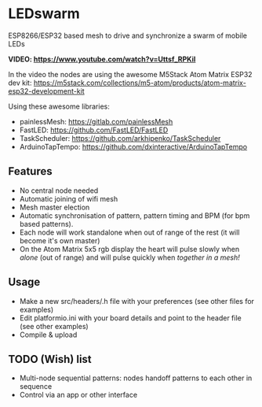 # LEDswarm
ESP8266/ESP32 based mesh to drive and synchronize a swarm of mobile LEDs

__VIDEO: https://www.youtube.com/watch?v=Uttsf_RPKiI__

In the video the nodes are using the awesome M5Stack Atom Matrix ESP32 dev kit:
https://m5stack.com/collections/m5-atom/products/atom-matrix-esp32-development-kit

Using these awesome libraries:
* painlessMesh: https://gitlab.com/painlessMesh
* FastLED: https://github.com/FastLED/FastLED
* TaskScheduler: https://github.com/arkhipenko/TaskScheduler
* ArduinoTapTempo: https://github.com/dxinteractive/ArduinoTapTempo

## Features
* No central node needed
* Automatic joining of wifi mesh
* Mesh master election
* Automatic synchronisation of pattern, pattern timing and BPM (for bpm based patterns).
* Each node will work standalone when out of range of the rest (it will become it's own master)
* On the Atom Matrix 5x5 rgb display the heart will pulse slowly when *alone* (out of range) and will pulse quickly when *together in a mesh!*

## Usage
* Make a new src/headers/<project>.h file with your preferences (see other files for examples)
* Edit platformio.ini with your board details and point to the header file (see other examples)
* Compile & upload

## TODO (Wish) list
* Multi-node sequential patterns: nodes handoff patterns to each other in sequence
* Control via an app or other interface
